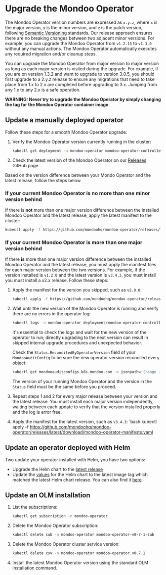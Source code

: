# Upgrade the Mondoo Operator

The Mondoo Operator version numbers are expressed as `x.y.z`, where `x` is the major version, `y` is the minor version, and `z` is the patch version, following [Semantic Versioning](https://semver.org/) standards. Our release approach ensures there are no breaking changes between two adjacent minor versions. For example, you can upgrade the Mondoo Operator from `v1.2.15` to `v1.3.0` without any manual actions. The Mondoo Operator automatically executes any required migration and/or cleanup steps.

You can upgrade the Mondoo Operator from major version to major version as long as each major version is visited during the upgrade. For example, if you are on version 1.3.2 and want to upgrade to version 3.0.5, you should first upgrade to a 2.y.z release to ensure any migrations that need to take place from 1.x to 2.x are completed before upgrading to 3.x. Jumping from any 1.x to any 2.x is a safe operation.

**WARNING: Never try to upgrade the Mondoo Operator by simply changing the tag for the Mondoo Operator container image.**

## Update a manually deployed operator

Follow these steps for a smooth Mondoo Operator upgrade:

1. Verify the Mondoo Operator version currently running in the cluster:
   ```bash
   kubectl get deployment -n mondoo-operator mondoo-operator-controller-manager -o jsonpath='{.spec.template.spec.containers[0].image}'
   ```
2. Check the latest version of the Mondoo Operator on our [Releases](https://github.com/mondoohq/mondoo-operator/releases/latest) GitHub page.

Based on the version difference between your Mondo Operator and the latest release, follow the steps below.

### If your current Mondoo Operator is no more than one minor version behind

If there is **not** more than one major version difference between the installed Mondoo Operator and the latest release, apply the latest manifest to the cluster:

```bash
kubectl apply -f https://github.com/mondoohq/mondoo-operator/releases/latest/download/mondoo-operator-manifests.yaml
```

### If your current Mondoo Operator is more than one major version behind

If there **is** more than one major version difference between the installed Mondoo Operator and the latest release, you must apply the manifest files for each major version between the two versions. For example, if the version installed is `v1.2.0` and the latest version is `v3.4.3`, you must install you must install a x2.x release. Follow these steps:

1. Apply the manifest for the version you skipped, such as `v2.0.0`:
   ```bash
   kubectl apply -f https://github.com/mondoohq/mondoo-operator/releases/v2.0.0/download/mondoo-operator-manifests.yaml
   ```
2. Wait until the new version of the Mondoo Operator is running and verify there are no errors in the operator log:

   ```bash
   kubectl logs -n mondoo-operator deployment/mondoo-operator-controller-manager
   ```

   It's essential to check the logs and wait for the new version of the operator to run; directly upgrading to the next version can result in skipped internal upgrade procedures and unexpected behavior.

   Check the `Status.ReconciledByOperatorVersion` field of your `MondooAuditConfig` to be sure the new operator version reconciled every object:

   ```bash
   kubectl get mondooauditconfigs.k8s.mondoo.com -o jsonpath='{range .items[*]}{.status.reconciledByOperatorVersion}{"\n"}{end}' -A | uniq
   ```

   The version of your running Mondoo Operator and the version in the `Status` field must be the same before you proceed.

3. Repeat steps 1 and 2 for every major release between your version and the latest release. You must install each major version independently, waiting between each update to verify that the version installed properly and the log is error free.

4. Apply the manifest for the latest version, such as `v3.4.3`:
   `bash kubectl apply -f https://github.com/mondoohq/mondoo-operator/releases/latest/download/mondoo-operator-manifests.yaml 

## Update an operator deployed with Helm

Two update your operator installed with Helm, you have two options:

- Upgrade the Helm chart to the [latest release](https://github.com/mondoohq/mondoo-operator/releases/latest)
- Update the [values](https://github.com/mondoohq/mondoo-operator/blob/main/charts/mondoo-operator/values.yaml#L17) for the Helm chart to the latest image tag which matched the latest Helm chart release.
  You can also find it [here](https://github.com/mondoohq/mondoo-operator/pkgs/container/mondoo-operator/versions?filters%5Bversion_type%5D=tagged)

## Update an OLM installation

1. List the subscriptions:

   ```bash
   kubectl get subscription -n mondoo-operator
   ```

2. Delete the Mondoo Operator subscription:

   ```bash
   kubectl delete sub -n mondoo-operator mondoo-operator-v0-7-1-sub
   ```

3. Delete the Mondoo Operator cluster service version:

   ```bash
   kubectl delete csv -n mondoo-operator mondoo-operator.v0.7.1
   ```

4. Install the latest Mondoo Operator version using the standard OLM installation command.